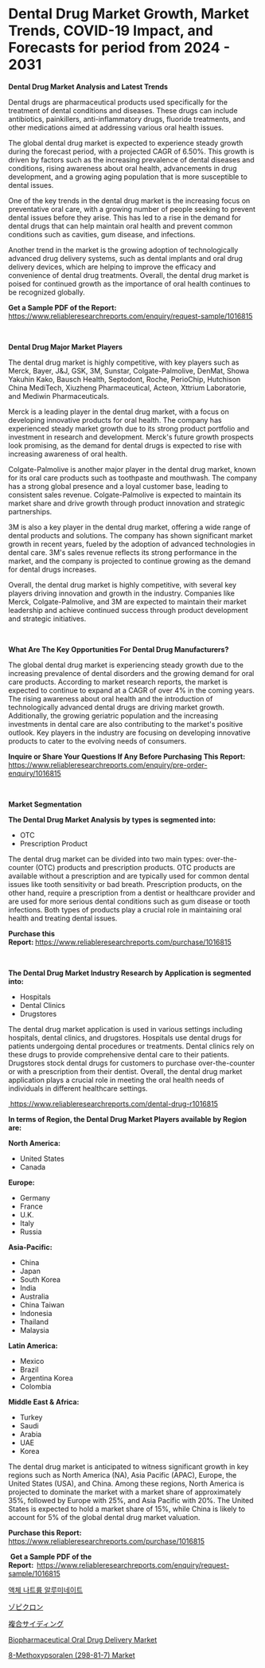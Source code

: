 <p><h1>Dental Drug Market Growth, Market Trends, COVID-19 Impact, and Forecasts for period from 2024 - 2031</h1></p><p><strong>Dental Drug Market Analysis and Latest Trends</strong></p>
<p><p>Dental drugs are pharmaceutical products used specifically for the treatment of dental conditions and diseases. These drugs can include antibiotics, painkillers, anti-inflammatory drugs, fluoride treatments, and other medications aimed at addressing various oral health issues.</p><p>The global dental drug market is expected to experience steady growth during the forecast period, with a projected CAGR of 6.50%. This growth is driven by factors such as the increasing prevalence of dental diseases and conditions, rising awareness about oral health, advancements in drug development, and a growing aging population that is more susceptible to dental issues.</p><p>One of the key trends in the dental drug market is the increasing focus on preventative oral care, with a growing number of people seeking to prevent dental issues before they arise. This has led to a rise in the demand for dental drugs that can help maintain oral health and prevent common conditions such as cavities, gum disease, and infections.</p><p>Another trend in the market is the growing adoption of technologically advanced drug delivery systems, such as dental implants and oral drug delivery devices, which are helping to improve the efficacy and convenience of dental drug treatments. Overall, the dental drug market is poised for continued growth as the importance of oral health continues to be recognized globally.</p></p>
<p><strong>Get a Sample PDF of the Report:&nbsp;</strong> <a href="https://www.reliableresearchreports.com/enquiry/request-sample/1016815">https://www.reliableresearchreports.com/enquiry/request-sample/1016815</a></p>
<p>&nbsp;</p>
<p><strong>Dental Drug Major Market Players</strong></p>
<p><p>The dental drug market is highly competitive, with key players such as Merck, Bayer, J&J, GSK, 3M, Sunstar, Colgate-Palmolive, DenMat, Showa Yakuhin Kako, Bausch Health, Septodont, Roche, PerioChip, Hutchison China MediTech, Xiuzheng Pharmaceutical, Acteon, Xttrium Laboratorie, and Mediwin Pharmaceuticals.</p><p>Merck is a leading player in the dental drug market, with a focus on developing innovative products for oral health. The company has experienced steady market growth due to its strong product portfolio and investment in research and development. Merck's future growth prospects look promising, as the demand for dental drugs is expected to rise with increasing awareness of oral health.</p><p>Colgate-Palmolive is another major player in the dental drug market, known for its oral care products such as toothpaste and mouthwash. The company has a strong global presence and a loyal customer base, leading to consistent sales revenue. Colgate-Palmolive is expected to maintain its market share and drive growth through product innovation and strategic partnerships.</p><p>3M is also a key player in the dental drug market, offering a wide range of dental products and solutions. The company has shown significant market growth in recent years, fueled by the adoption of advanced technologies in dental care. 3M's sales revenue reflects its strong performance in the market, and the company is projected to continue growing as the demand for dental drugs increases.</p><p>Overall, the dental drug market is highly competitive, with several key players driving innovation and growth in the industry. Companies like Merck, Colgate-Palmolive, and 3M are expected to maintain their market leadership and achieve continued success through product development and strategic initiatives.</p></p>
<p>&nbsp;</p>
<p><strong>What Are The Key Opportunities For Dental Drug Manufacturers?</strong></p>
<p><p>The global dental drug market is experiencing steady growth due to the increasing prevalence of dental disorders and the growing demand for oral care products. According to market research reports, the market is expected to continue to expand at a CAGR of over 4% in the coming years. The rising awareness about oral health and the introduction of technologically advanced dental drugs are driving market growth. Additionally, the growing geriatric population and the increasing investments in dental care are also contributing to the market's positive outlook. Key players in the industry are focusing on developing innovative products to cater to the evolving needs of consumers.</p></p>
<p><strong>Inquire or Share Your Questions If Any Before Purchasing This Report:</strong> <a href="https://www.reliableresearchreports.com/enquiry/pre-order-enquiry/1016815">https://www.reliableresearchreports.com/enquiry/pre-order-enquiry/1016815</a></p>
<p>&nbsp;</p>
<p><strong>Market Segmentation</strong></p>
<p><strong>The Dental Drug Market Analysis by types is segmented into:</strong></p>
<p><ul><li>OTC</li><li>Prescription Product</li></ul></p>
<p><p>The dental drug market can be divided into two main types: over-the-counter (OTC) products and prescription products. OTC products are available without a prescription and are typically used for common dental issues like tooth sensitivity or bad breath. Prescription products, on the other hand, require a prescription from a dentist or healthcare provider and are used for more serious dental conditions such as gum disease or tooth infections. Both types of products play a crucial role in maintaining oral health and treating dental issues.</p></p>
<p><strong>Purchase this Report:&nbsp;</strong><a href="https://www.reliableresearchreports.com/purchase/1016815">https://www.reliableresearchreports.com/purchase/1016815</a></p>
<p>&nbsp;</p>
<p><strong>The Dental Drug Market Industry Research by Application is segmented into:</strong></p>
<p><ul><li>Hospitals</li><li>Dental Clinics</li><li>Drugstores</li></ul></p>
<p><p>The dental drug market application is used in various settings including hospitals, dental clinics, and drugstores. Hospitals use dental drugs for patients undergoing dental procedures or treatments. Dental clinics rely on these drugs to provide comprehensive dental care to their patients. Drugstores stock dental drugs for customers to purchase over-the-counter or with a prescription from their dentist. Overall, the dental drug market application plays a crucial role in meeting the oral health needs of individuals in different healthcare settings.</p></p>
<p><a href="https://www.reliableresearchreports.com/dental-drug-r1016815">&nbsp;https://www.reliableresearchreports.com/dental-drug-r1016815</a></p>
<p><strong>In terms of Region, the Dental Drug Market Players available by Region are:</strong></p>
<p>
    <p> <strong> North America: </strong>
        <ul>
            <li>United States</li>
            <li>Canada</li>
        </ul>
        </p> 
    <p> <strong> Europe: </strong>
        <ul>
            <li>Germany</li>
            <li>France</li>
            <li>U.K.</li>
            <li>Italy</li>
            <li>Russia</li>
        </ul>
        </p> 
    <p> <strong> Asia-Pacific: </strong>
        <ul>
            <li>China</li>
            <li>Japan</li>
            <li>South Korea</li>
            <li>India</li>
            <li>Australia</li>
            <li>China Taiwan</li>
            <li>Indonesia</li>
            <li>Thailand</li>
            <li>Malaysia</li>
        </ul>
        </p> 
    <p> <strong> Latin America: </strong>
        <ul>
            <li>Mexico</li>
            <li>Brazil</li>
            <li>Argentina Korea</li>
            <li>Colombia</li>
        </ul>
        </p> 
    <p> <strong> Middle East & Africa: </strong>
        <ul>
            <li>Turkey</li>
            <li>Saudi</li>
            <li>Arabia</li>
            <li>UAE</li>
            <li>Korea</li>
        </ul>
    </p>
    </p>
<p><p>The dental drug market is anticipated to witness significant growth in key regions such as North America (NA), Asia Pacific (APAC), Europe, the United States (USA), and China. Among these regions, North America is projected to dominate the market with a market share of approximately 35%, followed by Europe with 25%, and Asia Pacific with 20%. The United States is expected to hold a market share of 15%, while China is likely to account for 5% of the global dental drug market valuation.</p></p>
<p><strong>Purchase this Report: </strong><a href="https://www.reliableresearchreports.com/purchase/1016815">https://www.reliableresearchreports.com/purchase/1016815</a></p>
<p>&nbsp;<strong>Get a Sample PDF of the Report:&nbsp;&nbsp;</strong><a href="https://www.reliableresearchreports.com/enquiry/request-sample/1016815">https://www.reliableresearchreports.com/enquiry/request-sample/1016815</a></p>
<p><strong></strong></p>
<p><p><a href="https://medium.com/@pepo3k/%EC%95%A1%EC%B2%B4-%EC%86%8C%EB%93%90-%EC%95%8C%EB%A3%A8%EB%AF%B8%EB%84%A4%EC%9D%B4%ED%8A%B8-%EC%8B%9C%EC%9E%A5-%EB%B6%84%EC%84%9D-%EA%B8%80%EB%A1%9C%EB%B2%8C-%EC%82%B0%EC%97%85-%EC%A0%84%EB%A7%9D-%EB%B0%8F-%EC%98%88%EC%B8%A1-2024%EB%85%84%EB%B6%80%ED%84%B0-2031%EB%85%84-6f96d306d092">액체 나트륨 알루미네이트</a></p><p><a href="https://medium.com/@colinom7865/%E3%82%BE%E3%83%94%E3%82%AF%E3%83%AD%E3%83%B3%E5%B8%82%E5%A0%B4-%E7%AB%B6%E4%BA%89%E5%88%86%E6%9E%90-%E5%B8%82%E5%A0%B4%E5%8B%95%E5%90%91-%E3%81%8A%E3%82%88%E3%81%B32031%E5%B9%B4%E3%81%BE%E3%81%A7%E3%81%AE%E4%BA%88%E6%B8%AC-12e75cf45df2">ゾピクロン</a></p><p><a href="https://medium.com/@logaolloway76845/%E8%A4%87%E5%90%88%E3%82%B5%E3%82%A4%E3%83%87%E3%82%A3%E3%83%B3%E3%82%B0%E3%81%AE%E5%B8%82%E5%A0%B4%E8%A6%8F%E6%A8%A1%E3%81%AF-%E3%82%B0%E3%83%AD%E3%83%BC%E3%83%90%E3%83%AB%E7%94%A3%E6%A5%AD%E3%81%AB%E3%81%8A%E3%81%91%E3%82%8B%E6%9C%80%E9%81%A9%E3%81%AA%E3%83%9E%E3%83%BC%E3%82%B1%E3%83%86%E3%82%A3%E3%83%B3%E3%82%B0%E3%83%81%E3%83%A3%E3%83%8D%E3%83%AB%E3%82%92%E6%98%8E%E3%82%89%E3%81%8B%E3%81%AB%E3%81%97%E3%81%BE%E3%81%99-d4503b6e1122">複合サイディング</a></p><p><a href="https://www.linkedin.com/pulse/biopharmaceutical-oral-drug-delivery-market-size-outlook-qiojc">Biopharmaceutical Oral Drug Delivery Market</a></p><p><a href="https://www.linkedin.com/pulse/8-methoxypsoralen-298-81-7nbspmarket-focuses-market-ogomc">8-Methoxypsoralen (298-81-7) Market</a></p></p>